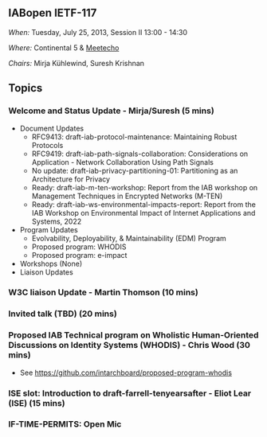## IABopen IETF-117

*When:* Tuesday, July 25, 2013, Session II 13:00 - 14:30 

*Where:* Continental 5 & [Meetecho](https://meetings.conf.meetecho.com/ietf117/?group=iabopen&short=&item=1)

*Chairs:* Mirja Kühlewind, Suresh Krishnan 

## Topics

### Welcome and Status Update - Mirja/Suresh (5 mins)
* Document Updates
    - RFC9413: draft-iab-protocol-maintenance: Maintaining Robust Protocols
    - RFC9419: draft-iab-path-signals-collaboration: Considerations on Application - Network Collaboration Using Path Signals
    - No update: draft-iab-privacy-partitioning-01: Partitioning as an Architecture for Privacy
    - Ready: draft-iab-m-ten-workshop: Report from the IAB workshop on Management Techniques in Encrypted Networks (M-TEN)
    - Ready: draft-iab-ws-environmental-impacts-report: Report from the IAB Workshop on Environmental Impact of Internet Applications and Systems, 2022
* Program Updates
    - Evolvability, Deployability, & Maintainability (EDM) Program
    - Proposed program: WHODIS
    - Proposed program: e-impact
* Workshops (None)
* Liaison Updates
  
### W3C liaison Update - Martin Thomson (10 mins)

### Invited talk (TBD) (20 mins)

### Proposed IAB Technical program on Wholistic Human-Oriented Discussions on Identity Systems (WHODIS) - Chris Wood (30 mins)
* See https://github.com/intarchboard/proposed-program-whodis

### ISE slot: Introduction to draft-farrell-tenyearsafter - Eliot Lear (ISE) (15 mins)

### IF-TIME-PERMITS: Open Mic
